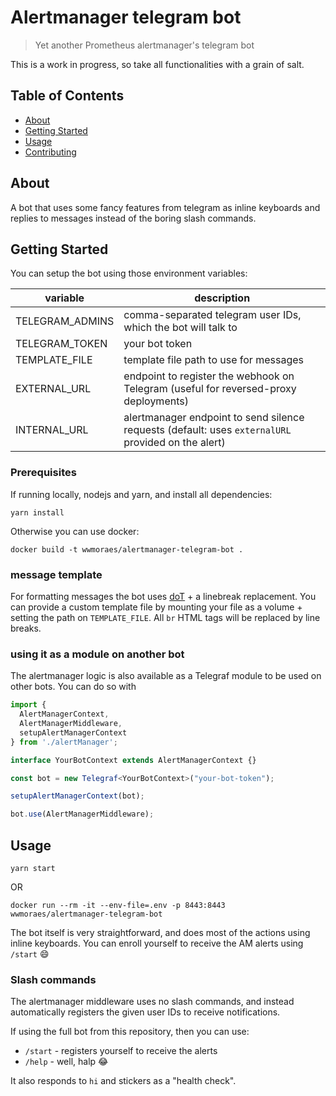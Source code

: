 # Alertmanager telegram bot

> Yet another Prometheus alertmanager's telegram bot

This is a work in progress, so take all functionalities with a grain of salt.

## Table of Contents

- [About](#about)
- [Getting Started](#getting_started)
- [Usage](#usage)
- [Contributing](../CONTRIBUTING.md)

## About <a name = "about"></a>

A bot that uses some fancy features from telegram as inline keyboards and replies
to messages instead of the boring slash commands.

## Getting Started <a name = "getting_started"></a>

You can setup the bot using those environment variables:

| variable        | description                                                                                        |
|-----------------|----------------------------------------------------------------------------------------------------|
| TELEGRAM_ADMINS | comma-separated telegram user IDs, which the bot will talk to                                      |
| TELEGRAM_TOKEN  | your bot token                                                                                     |
| TEMPLATE_FILE   | template file path to use for messages                                                             |
| EXTERNAL_URL    | endpoint to register the webhook on Telegram (useful for reversed-proxy deployments)               |
| INTERNAL_URL    | alertmanager endpoint to send silence requests (default: uses `externalURL` provided on the alert) |

### Prerequisites

If running locally, nodejs and yarn, and install all dependencies:

```shell
yarn install
```

Otherwise you can use docker:

```shell
docker build -t wwmoraes/alertmanager-telegram-bot .
```

### message template

For formatting messages the bot uses [doT](https://github.com/olado/doT) + a
linebreak replacement. You can provide a custom template file by mounting your file
as a volume + setting the path on `TEMPLATE_FILE`. All `br` HTML tags will be
replaced by line breaks.

### using it as a module on another bot

The alertmanager logic is also available as a Telegraf module to be used on other
bots. You can do so with

```typescript
import {
  AlertManagerContext,
  AlertManagerMiddleware,
  setupAlertManagerContext
} from './alertManager';

interface YourBotContext extends AlertManagerContext {}

const bot = new Telegraf<YourBotContext>("your-bot-token");

setupAlertManagerContext(bot);

bot.use(AlertManagerMiddleware);
```

## Usage <a name = "usage"></a>

```shell
yarn start
```

OR

```shell
docker run --rm -it --env-file=.env -p 8443:8443 wwmoraes/alertmanager-telegram-bot
```

The bot itself is very straightforward, and does most of the actions using inline
keyboards. You can enroll yourself to receive the AM alerts using `/start` 😄

### Slash commands

The alertmanager middleware uses no slash commands, and instead automatically
registers the given user IDs to receive notifications.

If using the full bot from this repository, then you can use:

- `/start` - registers yourself to receive the alerts
- `/help` - well, halp 😂

It also responds to `hi` and stickers as a "health check".
